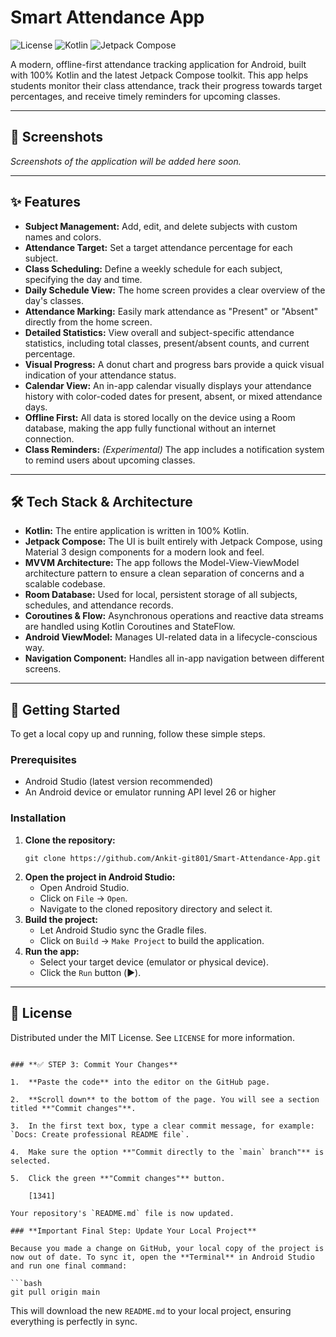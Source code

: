 # Smart Attendance App

![License](https://img.shields.io/badge/License-MIT-blue.svg)
![Kotlin](https://img.shields.io/badge/Kotlin-100%25-blueviolet.svg)
![Jetpack Compose](https://img.shields.io/badge/Jetpack%20Compose-UI-brightgreen.svg)

A modern, offline-first attendance tracking application for Android, built with 100% Kotlin and the latest Jetpack Compose toolkit. This app helps students monitor their class attendance, track their progress towards target percentages, and receive timely reminders for upcoming classes.

---

## 📸 Screenshots

*Screenshots of the application will be added here soon.*

---

## ✨ Features

-   **Subject Management:** Add, edit, and delete subjects with custom names and colors.
-   **Attendance Target:** Set a target attendance percentage for each subject.
-   **Class Scheduling:** Define a weekly schedule for each subject, specifying the day and time.
-   **Daily Schedule View:** The home screen provides a clear overview of the day's classes.
-   **Attendance Marking:** Easily mark attendance as "Present" or "Absent" directly from the home screen.
-   **Detailed Statistics:** View overall and subject-specific attendance statistics, including total classes, present/absent counts, and current percentage.
-   **Visual Progress:** A donut chart and progress bars provide a quick visual indication of your attendance status.
-   **Calendar View:** An in-app calendar visually displays your attendance history with color-coded dates for present, absent, or mixed attendance days.
-   **Offline First:** All data is stored locally on the device using a Room database, making the app fully functional without an internet connection.
-   **Class Reminders:** *(Experimental)* The app includes a notification system to remind users about upcoming classes.

---

## 🛠️ Tech Stack & Architecture

-   **Kotlin:** The entire application is written in 100% Kotlin.
-   **Jetpack Compose:** The UI is built entirely with Jetpack Compose, using Material 3 design components for a modern look and feel.
-   **MVVM Architecture:** The app follows the Model-View-ViewModel architecture pattern to ensure a clean separation of concerns and a scalable codebase.
-   **Room Database:** Used for local, persistent storage of all subjects, schedules, and attendance records.
-   **Coroutines & Flow:** Asynchronous operations and reactive data streams are handled using Kotlin Coroutines and StateFlow.
-   **Android ViewModel:** Manages UI-related data in a lifecycle-conscious way.
-   **Navigation Component:** Handles all in-app navigation between different screens.

---

## 🚀 Getting Started

To get a local copy up and running, follow these simple steps.

### Prerequisites

-   Android Studio (latest version recommended)
-   An Android device or emulator running API level 26 or higher

### Installation

1.  **Clone the repository:**
    ```
    git clone https://github.com/Ankit-git801/Smart-Attendance-App.git
    ```
2.  **Open the project in Android Studio:**
    -   Open Android Studio.
    -   Click on `File` -> `Open`.
    -   Navigate to the cloned repository directory and select it.
3.  **Build the project:**
    -   Let Android Studio sync the Gradle files.
    -   Click on `Build` -> `Make Project` to build the application.
4.  **Run the app:**
    -   Select your target device (emulator or physical device).
    -   Click the `Run` button (▶️).

---

## 📄 License

Distributed under the MIT License. See `LICENSE` for more information.
```

### **✅ STEP 3: Commit Your Changes**

1.  **Paste the code** into the editor on the GitHub page.

2.  **Scroll down** to the bottom of the page. You will see a section titled **"Commit changes"**.

3.  In the first text box, type a clear commit message, for example: `Docs: Create professional README file`.

4.  Make sure the option **"Commit directly to the `main` branch"** is selected.

5.  Click the green **"Commit changes"** button.

    [1341]

Your repository's `README.md` file is now updated.

### **Important Final Step: Update Your Local Project**

Because you made a change on GitHub, your local copy of the project is now out of date. To sync it, open the **Terminal** in Android Studio and run one final command:

```bash
git pull origin main
```
This will download the new `README.md` to your local project, ensuring everything is perfectly in sync.
